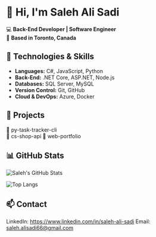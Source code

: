 # 👋 Hi, I'm Saleh Ali Sadi  
💻 **Back-End Developer | Software Engineer**  
📍 **Based in Toronto, Canada**  

## 🔧 Technologies & Skills  
- **Languages:** C#, JavaScript, Python  
- **Back-End:** .NET Core, ASP.NET, Node.js  
- **Databases:** SQL Server, MySQL  
- **Version Control:** Git, GitHub  
- **Cloud & DevOps:** Azure, Docker  

## 🚀 Projects  
🔹 py-task-tracker-cli  
🔹 cs-shop-api
🔹 web-portfolio

## 📊 GitHub Stats
![Saleh's GitHub Stats](https://github-readme-stats.vercel.app/api?username=Saleh-Alisadi&show_icons=true&theme=radical)

![Top Langs](https://github-readme-stats.vercel.app/api/top-langs/?username=Saleh-Alisadi&layout=compact)

## 📫 Contact
LinkedIn: https://www.linkedin.com/in/saleh-ali-sadi
Email: saleh.alisadi66@gmail.com


